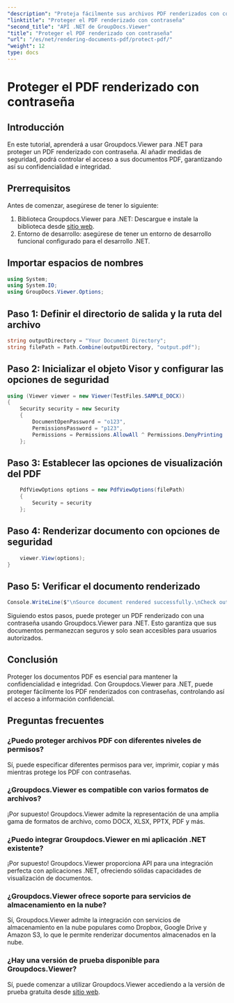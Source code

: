 ```yaml
---
"description": "Proteja fácilmente sus archivos PDF renderizados con contraseñas usando Groupdocs.Viewer para .NET. Mantenga sus documentos seguros y confidenciales."
"linktitle": "Proteger el PDF renderizado con contraseña"
"second_title": "API .NET de GroupDocs.Viewer"
"title": "Proteger el PDF renderizado con contraseña"
"url": "/es/net/rendering-documents-pdf/protect-pdf/"
"weight": 12
type: docs
---
```

# Proteger el PDF renderizado con contraseña

## Introducción
En este tutorial, aprenderá a usar Groupdocs.Viewer para .NET para proteger un PDF renderizado con contraseña. Al añadir medidas de seguridad, podrá controlar el acceso a sus documentos PDF, garantizando así su confidencialidad e integridad.
## Prerrequisitos
Antes de comenzar, asegúrese de tener lo siguiente:
1. Biblioteca Groupdocs.Viewer para .NET: Descargue e instale la biblioteca desde [sitio web](https://releases.groupdocs.com/viewer/net/).
2. Entorno de desarrollo: asegúrese de tener un entorno de desarrollo funcional configurado para el desarrollo .NET.

## Importar espacios de nombres
```csharp
using System;
using System.IO;
using GroupDocs.Viewer.Options;
```
## Paso 1: Definir el directorio de salida y la ruta del archivo
```csharp
string outputDirectory = "Your Document Directory";
string filePath = Path.Combine(outputDirectory, "output.pdf");
```
## Paso 2: Inicializar el objeto Visor y configurar las opciones de seguridad
```csharp
using (Viewer viewer = new Viewer(TestFiles.SAMPLE_DOCX))
{
    Security security = new Security
    {
        DocumentOpenPassword = "o123",
        PermissionsPassword = "p123",
        Permissions = Permissions.AllowAll ^ Permissions.DenyPrinting
    };
```
## Paso 3: Establecer las opciones de visualización del PDF
```csharp
    PdfViewOptions options = new PdfViewOptions(filePath)
    {
        Security = security
    };
```
## Paso 4: Renderizar documento con opciones de seguridad
```csharp
    viewer.View(options);
}
```
## Paso 5: Verificar el documento renderizado
```csharp
Console.WriteLine($"\nSource document rendered successfully.\nCheck output in {outputDirectory}.");
```
Siguiendo estos pasos, puede proteger un PDF renderizado con una contraseña usando Groupdocs.Viewer para .NET. Esto garantiza que sus documentos permanezcan seguros y solo sean accesibles para usuarios autorizados.

## Conclusión
Proteger los documentos PDF es esencial para mantener la confidencialidad e integridad. Con Groupdocs.Viewer para .NET, puede proteger fácilmente los PDF renderizados con contraseñas, controlando así el acceso a información confidencial.

## Preguntas frecuentes
### ¿Puedo proteger archivos PDF con diferentes niveles de permisos?
Sí, puede especificar diferentes permisos para ver, imprimir, copiar y más mientras protege los PDF con contraseñas.
### ¿Groupdocs.Viewer es compatible con varios formatos de archivos?
¡Por supuesto! Groupdocs.Viewer admite la representación de una amplia gama de formatos de archivo, como DOCX, XLSX, PPTX, PDF y más.
### ¿Puedo integrar Groupdocs.Viewer en mi aplicación .NET existente?
¡Por supuesto! Groupdocs.Viewer proporciona API para una integración perfecta con aplicaciones .NET, ofreciendo sólidas capacidades de visualización de documentos.
### ¿Groupdocs.Viewer ofrece soporte para servicios de almacenamiento en la nube?
Sí, Groupdocs.Viewer admite la integración con servicios de almacenamiento en la nube populares como Dropbox, Google Drive y Amazon S3, lo que le permite renderizar documentos almacenados en la nube.
### ¿Hay una versión de prueba disponible para Groupdocs.Viewer?
Sí, puede comenzar a utilizar Groupdocs.Viewer accediendo a la versión de prueba gratuita desde [sitio web](https://releases.groupdocs.com/).